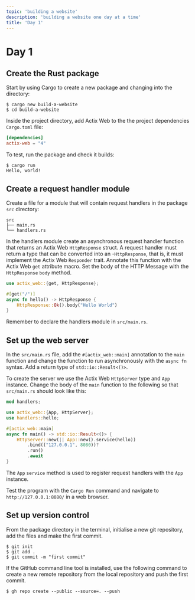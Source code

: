 ```yaml
---
topic: 'building a website'
description: 'building a website one day at a time'
title: 'Day 1'
---
```


# Day 1

## Create the Rust package

Start by using Cargo to create a new package and changing into the directory:

```Shell
$ cargo new build-a-website
$ cd build-a-website
```

Inside the project directory, add Actix Web to the the project dependencies `Cargo.toml` file:

```TOML
[dependencies]
actix-web = "4"
```

To test, run the package and check it builds:

```shell
$ cargo run
Hello, world!
```
## Create a request handler module

Create a file for a module that will contain request handlers in the package `src` directory:

```
src
├── main.rs
└── handlers.rs
```

In the handlers module create an asynchronous request handler function that returns an Actix Web `HttpResponse` struct. A request handler must return a type that can be converted into an -`HttpResponse`, that is, it must implement the Actix Web `Responder` trait. Annotate this function with the Actix Web `get` attribute macro. Set the body of the HTTP Message with the `HttpResponse` `body` method.

```Rust
use actix_web::{get, HttpResponse};

#[get("/")]
async fn hello() -> HttpResponse {
    HttpResponse::Ok().body("Hello World")
}
```

Remember to declare the handlers module in `src/main.rs`.
## Set up the web server

In the `src/main.rs` file, add the `#[actix_web::main]` annotation to the `main` function and change the function to run asynchronously with the `async fn` syntax. Add a return type of `std::io::Result<()>`.

To create the server we use the Actix Web `HttpServer` type and `App` instance. Change the body of the `main` function to the following so that `src/main.rs` should look like this:

```Rust
mod handlers;

use actix_web::{App, HttpServer};
use handlers::hello;

#[actix_web::main]
async fn main() -> std::io::Result<()> {
    HttpServer::new(|| App::new().service(hello))
        .bind(("127.0.0.1", 8080))?
        .run()
        .await
}
```

The `App` `service` method is used to register request handlers with the `App` instance.

Test the program with the `Cargo Run` command and navigate to `http://127.0.0.1:8080/` in a web browser.

## Set up version control

From the package directory in the terminal, initialise a new git repository, add the files and make the first commit.

```Shell
$ git init
$ git add .
$ git commit -m "first commit"
```

If the GitHub command line tool is installed, use the following command to create a new remote repository from the local repository and push the first commit.

```
$ gh repo create --public --source=. --push
```